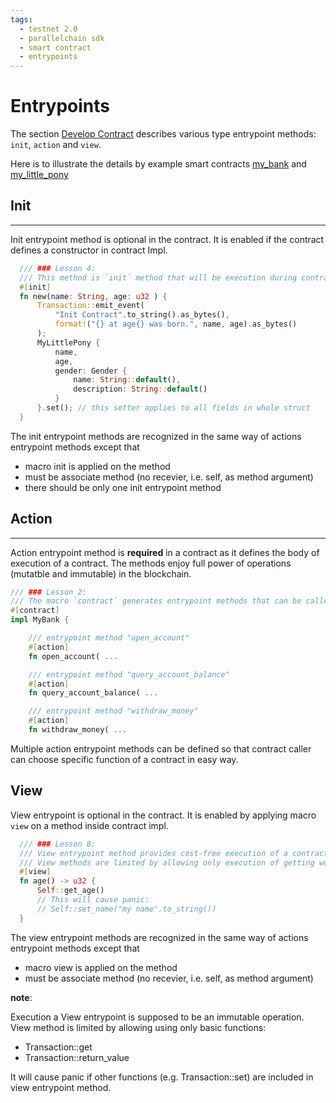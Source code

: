 ```yaml
---
tags:
  - testnet 2.0
  - parallelchain sdk
  - smart contract
  - entrypoints
---
```


# Entrypoints

The section [Develop Contract](../develop_contract.md) describes various type entrypoint methods: `init`, `action` and `view`.

Here is to illustrate the details by example smart contracts [my_bank](https://github.com/parallelchain-io/example-smart-contracts) and [my_little_pony](https://github.com/parallelchain-io/example-smart-contracts)

## Init
---

Init entrypoint method is optional in the contract. It is enabled if the contract defines a constructor in contract Impl.

```rust
  /// ### Lesson 4:
  /// This method is `init` method that will be execution during contract deployment process
  #[init]
  fn new(name: String, age: u32 ) {
      Transaction::emit_event(
          "Init Contract".to_string().as_bytes(),
          format!("{} at age{} was born.", name, age).as_bytes()
      );
      MyLittlePony {
          name,
          age,
          gender: Gender { 
              name: String::default(), 
              description: String::default()
          }
      }.set(); // this setter applies to all fields in whole struct
  }
```

The init entrypoint methods are recognized in the same way of actions entrypoint methods except that

- macro init is applied on the method
- must be associate method (no recevier, i.e. self, as method argument)
- there should be only one init entrypoint method

## Action
---

Action entrypoint method is __required__ in a contract as it defines the body of execution of a contract. The methods enjoy full power of operations (mutatble and immutable) in the blockchain.

```rust
/// ### Lesson 2:
/// The macro `contract` generates entrypoint methods that can be called in transaction
#[contract]
impl MyBank {

    /// entrypoint method "open_account"
    #[action]
    fn open_account( ...

    /// entrypoint method "query_account_balance"
    #[action]
    fn query_account_balance( ...

    /// entrypoint method "withdraw_money"
    #[action]
    fn withdraw_money( ...

```

Multiple action entrypoint methods can be defined so that contract caller can choose specific function of a contract in easy way.


## View

View entrypoint is optional in the contract. It is enabled by applying macro `view` on a method inside contract impl.

```rust
  /// ### Lesson 8:
  /// View entrypoint method provides cost-free execution of a contract.
  /// View methods are limited by allowing only execution of getting world-state data.
  #[view]
  fn age() -> u32 {
      Self::get_age()
      // This will cause panic:
      // Self::set_name("my name".to_string())
  }
```

The view entrypoint methods are recognized in the same way of actions entrypoint methods except that

- macro view is applied on the method
- must be associate method (no recevier, i.e. self, as method argument)

__note__:

Execution a View entrypoint is supposed to be an immutable operation. View method is limited by allowing using only basic functions: 

- Transaction::get
- Transaction::return_value

It will cause panic if other functions (e.g. Transaction::set) are included in view entrypoint method. 
